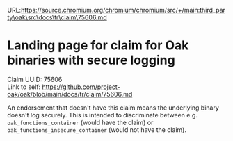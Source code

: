 URL:https://source.chromium.org/chromium/chromium/src/+/main:third_party\oak\src\docs\tr\claim\75606.md
# Landing page for claim for Oak binaries with secure logging

Claim UUID: 75606\
Link to self:
https://github.com/project-oak/oak/blob/main/docs/tr/claim/75606.md

An endorsement that doesn't have this claim means the underlying binary doesn't
log securely. This is intended to discriminate between e.g.
`oak_functions_container` (would have the claim) or
`oak_functions_insecure_container` (would not have the claim).
